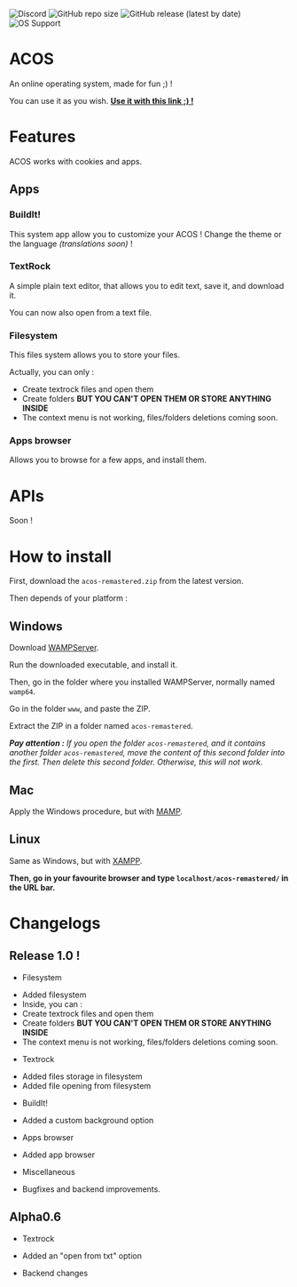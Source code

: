 ![Discord](https://img.shields.io/discord/718802975153324093?label=Discord%20server) ![GitHub repo size](https://img.shields.io/github/repo-size/megat69/ACOS?label=Repository%20size) ![GitHub release (latest by date)](https://img.shields.io/github/v/release/megat69/ACOS?label=Last%20release) ![OS Support](https://img.shields.io/badge/OS%20Support-Windows%2C%20Mac%2C%20Linux-brightgreen)

# ACOS
An online operating system, made for fun ;) !

You can use it as you wish.
**[Use it with this link ;\) !](http://matrobot.free.fr/acos-remastered/)**

# Features
ACOS works with cookies and apps.

## Apps
### BuildIt!
This system app allow you to customize your ACOS ! Change the theme or the language *(translations soon)* !

### TextRock
A simple plain text editor, that allows you to edit text, save it, and download it.

You can now also open from a text file.

### Filesystem
This files system allows you to store your files.

Actually, you can only :
- Create textrock files and open them
- Create folders **BUT YOU CAN'T OPEN THEM OR STORE ANYTHING INSIDE**
- The context menu is not working, files/folders deletions coming soon.

### Apps browser
Allows you to browse for a few apps, and install them.

# APIs
Soon !

# How to install
First, download the `acos-remastered.zip` from the latest version.

Then depends of your platform :

## Windows
Download [WAMPServer](https://www.wampserver.com/).

Run the downloaded executable, and install it.

Then, go in the folder where you installed WAMPServer, normally named `wamp64`.

Go in the folder `www`, and paste the ZIP.

Extract the ZIP in a folder named `acos-remastered`.

***Pay attention :** If you open the folder `acos-remastered`, and it contains another folder `acos-remastered`, move the content of this second folder into the first. Then delete this second folder. Otherwise, this will not work.*

## Mac
Apply the Windows procedure, but with [MAMP](https://www.mamp.info/en/downloads/).

## Linux
Same as Windows, but with [XAMPP](https://www.apachefriends.org/fr/index.html).

**Then, go in your favourite browser and type `localhost/acos-remastered/` in the URL bar.**

# Changelogs
## Release 1.0 !
- Filesystem
* Added filesystem
* Inside, you can :
* Create textrock files and open them
* Create folders **BUT YOU CAN'T OPEN THEM OR STORE ANYTHING INSIDE**
* The context menu is not working, files/folders deletions coming soon.
- Textrock
* Added files storage in filesystem
* Added file opening from filesystem
- BuildIt!
* Added a custom background option
- Apps browser
* Added app browser
- Miscellaneous
* Bugfixes and backend improvements.

## Alpha0.6
- Textrock
* Added an "open from txt" option
- Backend changes
